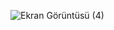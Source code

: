 
![Ekran Görüntüsü (4)](https://user-images.githubusercontent.com/86615310/222083531-5de876ac-a14d-4b29-91a6-cf9f04c6c974.png)
